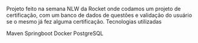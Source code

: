 Projeto feito na semana NLW da Rocket onde codamos um projeto de certificação, com um banco de dados de questões e validação do usuário se o mesmo já fez alguma certificação.
Tecnologias utilizadas

Maven
Springboot
Docker
PostgreSQL 

